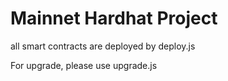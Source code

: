 # Mainnet Hardhat Project

all smart contracts are deployed by deploy.js

For upgrade, please use upgrade.js
```
